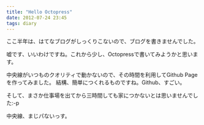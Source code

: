 ```yaml
---
title: "Hello Octopress"
date: 2012-07-24 23:45
tags: diary
---
```


ここ半年は、はてなブログがしっくりこないので、ブログを書きませんでした。

嘘です、いいわけですね。これから少し、Octopressで書いてみようかと思います。

中央線がいつものクオリティで動かないので、その時間を利用してGithub Pageを作ってみました。
結構、簡単につくれるものですね。Github、すごい。

そして、まさか仕事場を出てから三時間しても家につかないとは思いませんでした:-p

中央線、まじパないっす。



